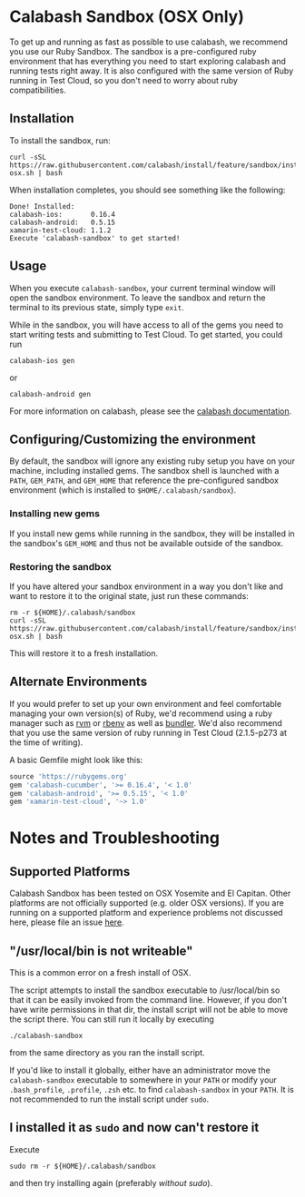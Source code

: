 # Calabash Sandbox (OSX Only)

To get up and running as fast as possible to use calabash, we recommend you
use our Ruby Sandbox. The sandbox is a pre-configured ruby environment that
has everything you need to start exploring calabash and running tests right away.
It is also configured with the same version of Ruby running in Test Cloud, so
you don't need to worry about ruby compatibilities.

## Installation

To install the sandbox, run:

```shell
curl -sSL https://raw.githubusercontent.com/calabash/install/feature/sandbox/install-osx.sh | bash
```

When installation completes, you should see something like the following:

```shell
Done! Installed:
calabash-ios:       0.16.4
calabash-android:   0.5.15
xamarin-test-cloud: 1.1.2
Execute 'calabash-sandbox' to get started!
```

## Usage
When you execute `calabash-sandbox`, your current terminal window will open the
sandbox environment. To leave the sandbox and return the terminal to its
previous state, simply type `exit`.

While in the sandbox, you will have access to all of the gems you need to
start writing tests and submitting to Test Cloud. To get started, you could
run

```shell
calabash-ios gen
```
or
```shell
calabash-android gen
```

For more information on calabash, please see the [calabash documentation](http://developer.xamarin.com/guides/testcloud/calabash/).

## Configuring/Customizing the environment
By default, the sandbox will ignore any existing ruby setup you have on your
machine, including installed gems. The sandbox shell is launched with a `PATH`,
`GEM_PATH`, and `GEM_HOME` that reference the pre-configured sandbox environment
(which is installed to `$HOME/.calabash/sandbox`).

### Installing new gems
If you install new gems while running in the sandbox, they will be installed
in the sandbox's `GEM_HOME` and thus not be available outside of the sandbox.

### Restoring the sandbox
If you have altered your sandbox environment in a way you don't like and want
to restore it to the original state, just run these commands:

```shell
rm -r ${HOME}/.calabash/sandbox
curl -sSL https://raw.githubusercontent.com/calabash/install/feature/sandbox/install-osx.sh | bash
```

This will restore it to a fresh installation.

## Alternate Environments

If you would prefer to set up your own environment and feel comfortable managing
your own version(s) of Ruby, we'd recommend using a ruby manager such as [rvm](https://rvm.io/)
or [rbenv](https://github.com/rbenv/rbenv) as well as [bundler](http://bundler.io/). We'd also recommend that you use the same
version of ruby running in Test Cloud (2.1.5-p273 at the time of writing).

A basic Gemfile might look like this:
```ruby
source 'https://rubygems.org'
gem 'calabash-cucumber', '>= 0.16.4', '< 1.0'
gem 'calabash-android', '>= 0.5.15', '< 1.0'
gem 'xamarin-test-cloud', '~> 1.0'
```

# Notes and Troubleshooting

## Supported Platforms
Calabash Sandbox has been tested on OSX Yosemite and El Capitan. Other platforms
are not officially supported (e.g. older OSX versions). If you are running on a
supported platform and experience problems not discussed here, please file an
issue [here](https://github.com/calabash/install/issues).

## "/usr/local/bin is not writeable"
This is a common error on a fresh install of OSX.

The script attempts to install the sandbox executable to /usr/local/bin so that
it can be easily invoked from the command line. However, if you don't have
write permissions in that dir, the install script will not be able to move
the script there. You can still run it locally by executing
```shell
./calabash-sandbox
```
from the same directory as you ran the install script.

If you'd like to install it globally, either have an administrator move the
`calabash-sandbox` executable to somewhere in your `PATH` or modify your
`.bash_profile`, `.profile`, `.zsh` etc. to find `calabash-sandbox` in your
`PATH`. It is not recommended to run the install script under `sudo`.

## I installed it as `sudo` and now can't restore it
Execute
```shell
sudo rm -r ${HOME}/.calabash/sandbox
```
and then try installing again (preferably _without sudo_).
